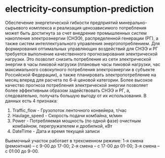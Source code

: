# electricity-consumption-prediction
Обеспечение энергетической гибкости предприятий минерально-сырьевого 
комплекса и реализация ценозависимого потребления может быть достигнута за счет 
внедрение промышленных систем накопления электроэнергии (СНЭЭ), распределенной 
генерации (РГ), а также систем интеллектуального управления энергопотреблением. 
Для формирования оптимальных управляющих воздействий для СНЭЭ и РГ 
требуется выполнение качественного прогнозирования электрической нагрузки. Это 
позволит снизить потребление из сети электрической энергии в часы пиковой нагрузки 
(плановые часы пиковой нагрузки, час максимального совокупного потребления 
электроэнергии в субъекте Российской Федерации), а также планировать 
электропотребление на месяц вперед для расчета по 6-й ценовой категории. Более высокое 
качество прогноза потребления электрической энергии позволяет более эффективным 
образом задействовать СНЭЭ и РГ, а, следовательно, получать большую выгоду от их 
использования.
В данных есть 4 признака:
1) Traffic_flow - Грузопоток ленточного конвейера, т/час
2) Haulage_speed - Скорость подачи комбайна, м/мин
3) Power - Потребляемая мощность (по одной фазе) очистным комбайном, перегружателем и дробилкой, кВт
4) DateTime - Дата и время текущей записи

Выемочный участок работает в трехсменном режиме: 
1-я смена (ремонтная) – с 9-00 до 17-00; 
2-я смена – с 17-00 до 01-00; 
3-я смена – с 01:00 до 9-00.
